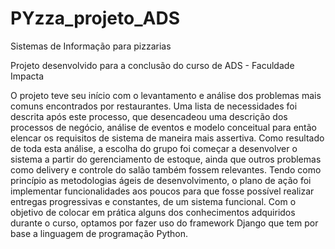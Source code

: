 # PYzza_projeto_ADS
Sistemas de Informação para pizzarias

Projeto desenvolvido para a conclusão do curso de ADS - Faculdade Impacta

O projeto teve seu início com o levantamento e análise dos problemas mais comuns encontrados por restaurantes. Uma lista de necessidades foi descrita após este processo, que desencadeou uma descrição dos processos de negócio, análise de eventos e modelo conceitual para então elencar os requisitos de sistema de maneira mais assertiva. Como resultado de toda esta análise, a escolha do grupo foi começar a desenvolver o sistema a partir do gerenciamento de estoque, ainda que outros problemas como delivery e controle do salão também fossem relevantes. Tendo como princípio as metodologias ágeis de desenvolvimento, o plano de ação foi implementar funcionalidades aos poucos para que fosse possível realizar entregas progressivas e constantes, de um sistema funcional. 
Com o objetivo de colocar em prática alguns dos conhecimentos adquiridos durante o curso, optamos por fazer uso do framework Django que tem por base a linguagem de programação Python. 
